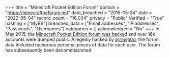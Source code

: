 +++
title = "Minecraft Pocket Edition Forum"
domain = "https://minecraftpeforum.net"
date_breached = "2015-05-24"
date = "2022-05-04"
record_count = "16,034"
privacy = "Public"
Verified = "True"
hashing = ["MyBB"]
breached_data = ["Email addresses", "IP addresses", "Passwords", "Usernames"]
categories = []
acknowledged = "No"
+++
In May 2015, the <a href="http://www.databreaches.net/minecraft-pocket-edition-forum-hacked-dumped/" target="_blank" rel="noopener">Minecraft Pocket Edition forum was hacked</a> and over 16k accounts were dumped public. Allegedly hacked by <a href="https://twitter.com/rmsg0d" target="_blank" rel="noopener">@rmsg0d</a>, the forum data included numerous personal pieces of data for each user. The forum has subsequently been decommissioned.
